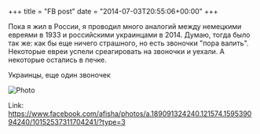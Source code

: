 +++
title = "FB post"
date = "2014-07-03T20:55:06+00:00"
+++

Пока я жил в России, я проводил много аналогий между немецкими евреями в 1933 и российскими украинцами в 2014. Думаю, тогда было так же: как бы еще ничего страшного, но есть звоночки "пора валить". Некоторые евреи успели среагировать на звоночки и уехали. А некоторые остались в печке. 

Украинцы, еще один звоночек

![Photo](https://scontent.xx.fbcdn.net/v/t1.0-0/s130x130/1504137_10152537311704241_2276814706637494920_n.jpg?oh=17c358ee352d8fe18f502ae9fa451d6a&oe=5961EB4E)


Link: https://www.facebook.com/afisha/photos/a.189091324240.121574.159539094240/10152537311704241/?type=3
